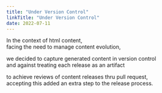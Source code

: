 ```yaml
---
title: "Under Version Control"
linkTitle: "Under Version Control"
date: 2022-07-11
---
```


In the context of html content, \
facing the need to manage content evolution,

we decided to capture generated content in version control  \
and against treating each release as an artifact

to achieve reviews of content releases thru pull request, \
accepting this added an extra step to the release process.
